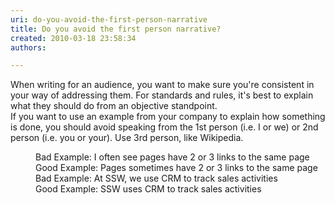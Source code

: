 ```yaml
---
uri: do-you-avoid-the-first-person-narrative
title: Do you avoid the first person narrative?
created: 2010-03-18 23:58:34
authors:

---
```





<span class='intro'> ​When writing for an audience, you want to make sure you're consistent in your way&#160;of addressing them. For standards and rules, it's best to explain what they should do from an objective standpoint.<br>
If you want to use an example from your company to explain how something is done, you should avoid speaking from the 1st person (i.e. I or we) or 2nd person (i.e. you or your). Use 3rd person, like Wikipedia.<br> </span>

<dd class="ssw15-rteElement-FigureBad">​​​​​​​Bad Example&#58; I often see pages have 2 or 3 links to the same page<br></dd><dd class="ssw15-rteElement-FigureGood">​Good&#160;Example&#58; Pages sometimes have 2 or 3 links to the same pag​e</dd><dd class="ssw15-rteElement-FigureBad">Bad Example&#58; At SSW, we use CRM to track sales activities&#160;</dd><dd class="ssw15-rteElement-FigureGood">Good&#160;Example&#58; SSW uses CRM to track sales activities</dd><p class="ssw15-rteElement-P"> 
</p>


